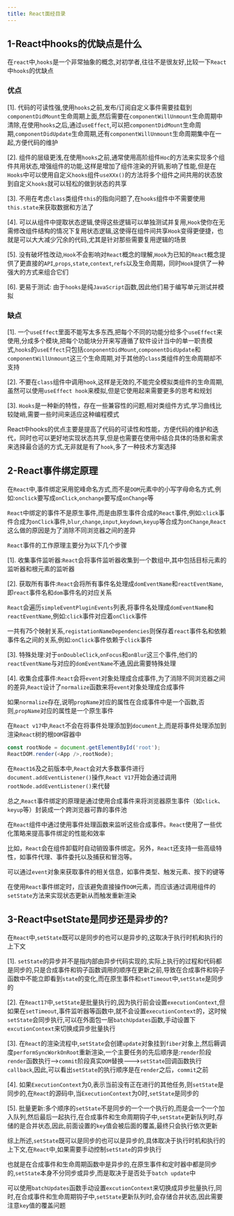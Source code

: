 ```yaml
---
title: React面经目录
---
```


## 1-React中hooks的优缺点是什么

在`react`中,`hooks`是一个非常抽象的概念,对初学者,往往不是很友好,比较一下`React`中`hooks`的优缺点

### 优点

[1]. 代码的可读性强,使用`hooks`之前,发布/订阅自定义事件需要挂载到`componentDidMount`生命周期上面,然后需要在`componentWillUnmount`生命周期中清除,在使用`hooks`之后,通过`useEffect`,可以把`componentDidMount`生命周期,`componentDidUpdate`生命周期,还有`componentWillUnmount`生命周期集中在一起,方便代码的维护

[2]. 组件的层级更浅,在使用`hooks`之前,通常使用高阶组件`Hoc`的方法来实现多个组件共用状态,增强组件的功能,这样是增加了组件渲染的开销,影响了性能,但是在`Hooks`中可以使用自定义`hooks`组件`useXXx()`的方法将多个组件之间共用的状态放到自定义`hooks`就可以轻松的做到状态的共享

[3]. 不用在考虑`class`类组件`this`的指向问题了,在`hooks`组件中不需要使用`this.state`来获取数据和方法了

[4]. 可以从组件中提取状态逻辑,使得这些逻辑可以单独测试并复用,`Hook`使你在无需修改组件结构的情况下复用状态逻辑,这使得在组件间共享`Hook`变得更便捷，也就是可以大大减少冗余的代码,尤其是针对那些需要复用逻辑的场景

[5]. 没有破坏性改动,`Hook`不会影响对`React`概念的理解,`Hook`为已知的`React`概念提供了更直接的`API`,`props`,`state`,`context`,`refs`以及生命周期，同时`Hook`提供了一种强大的方式来组合它们

[6]. 更易于测试: 由于`hooks`是纯`JavaScript`函数,因此他们易于编写单元测试并模拟

### 缺点

[1]. 一个`useEffect`里面不能写太多东西,把每个不同的功能分给多个`useEffect`来使用,分成多个模块,把每个功能块分开来写遵循了软件设计当中的单一职责模式,`hooks`的`useEffect`只包括`conponentDidMount`,`componentDidUpdate`和`componentWillUnmount`这三个生命周期,对于其他的`class`类组件的生命周期却不支持

[2]. 不要在`class`组件中调用`hook`,这样是无效的,不能完全模拟类组件的生命周期,虽然可以使用`useEffect hook`来模拟,但是它使用起来需要更多的思考和规划

[3]. `Hooks`是一种新的特性，存在一些兼容性的问题,相对类组件方式,学习曲线比较陡峭,需要一些时间来适应这种编程模式


React中hooks的优点主要是提高了代码的可读性和性能，方便代码的维护和迭代，同时也可以更好地实现状态共享,但是也需要在使用中结合具体的场景和需求来选择最合适的方式,无非就是有了`hook`,多了一种技术方案选择

## 2-React事件绑定原理

在`React`中,事件绑定采用驼峰命名方式,而不是`DOM`元素中的小写字母命名方式,例如:`onclick`要写成`onClick`,`onchange`要写成`onChange`等

`React`中绑定的事件不是原生事件,而是由原生事件合成的`React`事件,例如:`click`事件合成为`onClick`事件,`blur`,`change`,`input`,`keydown`,`keyup`等合成为`onChange`,`React`这么做的原因是为了消除不同浏览器之间的差异

`React`事件的工作原理主要分为以下几个步骤

[1]. 收集事件监听器:`React`会将事件监听器收集到一个数组中,其中包括目标元素的监听器和根元素的监听器


[2]. 获取所有事件:`React`会将所有事件名处理成`domEventName`和`reactEventName`,即`react`事件名和`dom`事件名的对应关系

`React`会遍历`simpleEventPluginEvents`列表,将事件名处理成`domEventName`和`reactEventName`,例如:`click`事件对应着`onClick`事件

一共有75个映射关系,`registationNameDependencies`则保存着`react`事件名和依赖事件名之间的关系,例如:`onClick`事件依赖于`click`事件

[3]. 特殊处理:对于`onDoubleClick`,`onFocus`和`onBlur`这三个事件,他们的`reactEventName`与对应的`domEventName`不通,因此需要特殊处理

[4]. 收集合成事件:`React`会将`event`对象处理成合成事件,为了消除不同浏览器之间的差异,`React`设计了`normalize`函数来将`event`对象处理成合成事件

如果`normalize`存在,说明`propName`对应的属性在合成事件中是一个函数,否则,`propName`对应的属性是一个原生事件

在`React v17`中,`React`不会在将事件处理添加到`document`上,而是将事件处理添加到渲染`React`树的根`DOM`容器中

```js
const rootNode = document.getElementById('root');
ReactDOM.render(<App />,rootNode); 
```
在`React16`及之前版本中,`React`会对大多数事件进行`document.addEventListener()`操作,`React V17`开始会通过调用`rootNode.addEventListener()`来代替

总之,`React`事件绑定的原理是通过使用合成事件来将浏览器原生事件（如`click`、`keyup`等）封装成一个跨浏览器可靠的事件池

在`React`组件中通过使用事件处理函数来监听这些合成事件。`React`使用了一些优化策略来提高事件绑定的性能和效率

比如，`React`会在组件卸载时自动销毁事件绑定。另外，`React`还支持一些高级特性，如事件代理、事件委托以及捕获和冒泡等。

可以通过`event`对象来获取事件的相关信息，如事件类型、触发元素、按下的键等

在使用`React`事件绑定时，应该避免直接操作`DOM`元素，而应该通过调用组件的`setState`方法来实现状态更新从而触发重新渲染


## 3-React中setState是同步还是异步的?

在`React`中,`setState`既可以是同步的也可以是异步的,这取决于执行时机和执行的上下文

[1]. `setState`的异步并不是指内部由异步代码实现的,实际上执行的过程和代码都是同步的,只是合成事件和钩子函数调用的顺序在更新之前,导致在合成事件和钩子函数中不能立即看到`state`的变化,而在原生事件和`setTimeout`中,`setState`是同步的

[2]. 在`React17`中,`setState`是批量执行的,因为执行前会设置`executionContext`,但如果在`setTimeout`,事件监听器等函数中,就不会设置`executionContext`的，这时候`setState`会同步执行,可以在外面包一层`batchUpdates`函数,手动设置下`excutionContext`来切换成异步批量执行

[3]. 在`React`的渲染流程中,`setState`会创建`update`对象挂到`fiber`对象上,然后耨调度`performSyncWorkOnRoot`重新渲染,一个主要任务的先后顺序是:`render`阶段`render`函数执行-->`commit`阶段真实`DOM`替换--->`setState`回调函数执行`callback`,因此,可以看出`setState`的执行顺序是在`render`之后，`commit`之前

[4]. 如果`ExecutionContext`为0,表示当前没有正在进行的其他任务,则`setState`是同步的,在`React`的源码中,当`ExecutionContext`为0时,`setState`是同步的

[5]. 批量更新:多个顺序的`setState`不是同步的一个一个执行的,而是会一个一个加入队列,然后最后一起执行,在合成事件和生命周期钩子中,`setState`更新队列时,存储的是合并状态,因此,前面设置的`key`值会被后面的覆盖,最终只会执行依次更新

综上所述,`setState`既可以是同步的也可以是异步的,具体取决于执行时机和执行的上下文,在`React`中,如果需要手动控制`setState`的异步执行

也就是在合成事件和生命周期函数中是异步的,在原生事件和定时器中都是同步的,`setState`本身不分同步或异步,而是取决于是否处于`batch update`中

可以使用`batchUpdates`函数手动设置`excutionContext`来切换成异步批量执行,同时,在合成事件和生命周期钩子中,`setState`更新队列时,会存储合并状态,因此需要注意`key`值的覆盖问题






